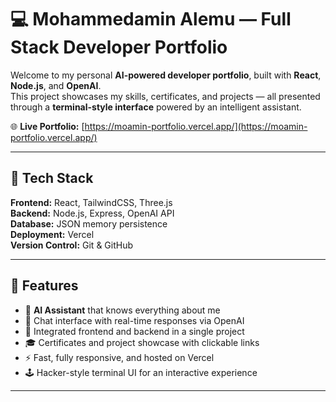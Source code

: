 # 💻 Mohammedamin Alemu — Full Stack Developer Portfolio

Welcome to my personal **AI-powered developer portfolio**, built with **React**, **Node.js**, and **OpenAI**.  
This project showcases my skills, certificates, and projects — all presented through a **terminal-style interface** powered by an intelligent assistant.

🌐 **Live Portfolio:** [https://moamin-portfolio.vercel.app/](https://moamin-portfolio.vercel.app/)

---

## 🧠 Tech Stack

**Frontend:** React, TailwindCSS, Three.js  
**Backend:** Node.js, Express, OpenAI API  
**Database:** JSON memory persistence  
**Deployment:** Vercel  
**Version Control:** Git & GitHub  

---

## 🚀 Features

- 🤖 **AI Assistant** that knows everything about me  
- 💬 Chat interface with real-time responses via OpenAI  
- 🧩 Integrated frontend and backend in a single project  
- 🎓 Certificates and project showcase with clickable links  
- ⚡ Fast, fully responsive, and hosted on Vercel  
- 🕹️ Hacker-style terminal UI for an interactive experience  

---

